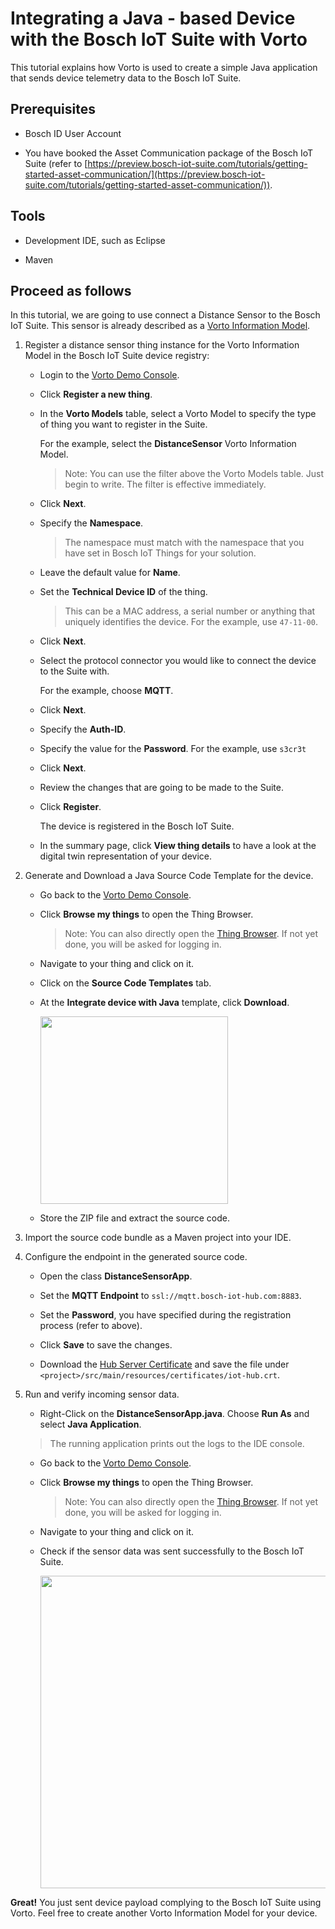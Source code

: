 # Integrating a Java - based Device with the Bosch IoT Suite with Vorto

This tutorial explains how Vorto is used to create a simple Java application that sends device telemetry data to the Bosch IoT Suite. 

## Prerequisites

* Bosch ID User Account

* You have booked the Asset Communication package of the Bosch IoT Suite (refer to [https://preview.bosch-iot-suite.com/tutorials/getting-started-asset-communication/](https://preview.bosch-iot-suite.com/tutorials/getting-started-asset-communication/)).

## Tools

* Development IDE, such as Eclipse

* Maven

## Proceed as follows

In this tutorial, we are going to use connect a Distance Sensor to the Bosch IoT Suite. This sensor is already described as a [Vorto Information Model](https://vorto.eclipse.org/#/details/org.eclipse.vorto.tutorial:DistanceSensor:1.0.0).

1. Register a distance sensor thing instance for the Vorto Information Model in the Bosch IoT Suite device registry:

	- Login to the [Vorto Demo Console](https://vorto.eclipse.org/demo).

	- Click **Register a new thing**.
	
	- In the **Vorto Models** table, select a Vorto Model to specify the type of thing you want to register in the Suite.
	
		For the example, select the **DistanceSensor** Vorto Information Model.
	
		> Note: You can use the filter above the Vorto Models table. Just begin to write. The filter is effective immediately.
	
	- Click **Next**.
	
	- Specify the **Namespace**. 
		> The namespace must match with the namespace that you have set in Bosch IoT Things for your solution.
	
	- Leave the default value for **Name**.
	
	- Set the **Technical Device ID** of the thing.

		> This can be a MAC address, a serial number or anything that uniquely identifies the device. For the example, use `47-11-00`.

	- Click **Next**.
	
	- Select the protocol connector you would like to connect the device to the Suite with.
	
		For the example, choose **MQTT**. 
	
	- Click **Next**.
	
	- Specify the **Auth-ID**.
	
	- Specify the value for the **Password**. For the example, use `s3cr3t`
	
	- Click **Next**.

	- Review the changes that are going to be made to the Suite.
	
	- Click **Register**.
	
		The device is registered in the Bosch IoT Suite.

	- In the summary page, click **View thing details** to have a look at the digital twin representation of your device.
		
3. Generate and Download a Java Source Code Template for the device.
	
	- Go back to the [Vorto Demo Console](https://vorto.eclipse.org/demo).

	- Click **Browse my things** to open the Thing Browser.

		> Note: You can also directly open the [Thing Browser](https://vorto.eclipse.org/demo/thingbrowser). If not yet done, you will be asked for logging in.

	- Navigate to your thing and click on it.

	- Click on the **Source Code Templates** tab.

	- At the **Integrate device with Java** template, click **Download**.

		<img width="300" src="images/dx_tutorial_java_generate.png" style="border:3px !important;">

	- Store the ZIP file and extract the source code.

4. Import the source code bundle as a Maven project into your IDE.

5. Configure the endpoint in the generated source code.

	- Open the class **DistanceSensorApp**.

	- Set the **MQTT Endpoint** to `ssl://mqtt.bosch-iot-hub.com:8883`.

	- Set the **Password**, you have specified during the registration process (refer to above).

	- Click **Save** to save the changes.

	- Download the [Hub Server Certificate](http://docs.bosch-iot-hub.com/cert/iothub.crt) and save the file under `<project>/src/main/resources/certificates/iot-hub.crt`.

6. Run and verify incoming sensor data.

	- Right-Click on the **DistanceSensorApp.java**. Choose **Run As** and select **Java Application**. 
	
	> The running application prints out the logs to the IDE console.

	- Go back to the [Vorto Demo Console](https://vorto.eclipse.org/demo).

	- Click **Browse my things** to open the Thing Browser.

		> Note: You can also directly open the [Thing Browser](https://vorto.eclipse.org/demo/thingbrowser). If not yet done, you will be asked for logging in.

	- Navigate to your thing and click on it.

	- Check if the sensor data was sent successfully to the Bosch IoT Suite.

		<img width="500" src="images/dx_tutorial_java_verifydata.png" style="border:3px !important;">


**Great!** You just sent device payload complying to the Bosch IoT Suite using Vorto. Feel free to create another Vorto Information Model for your device.
 